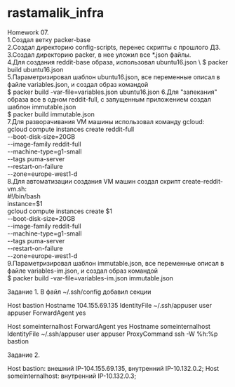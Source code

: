 # rastamalik_infra

Homework 07. \
1.Создал ветку packer-base \
2.Создал директорию config-scripts, перенес скрипты с прошлого ДЗ.\
3.Создал директорию packer, в нее уложил все *.json файлы. \
4.Для создания reddit-base образа, использовал ubuntu16.json \ 
$ packer build ubuntu16.json \
5.Параметризировал шаблон ubuntu16.json, все переменные описал в файле variables.json, и создал образ командой \
$ packer build -var-file=variables.json ubuntu16.json
6.Для "запекания" образа все в одном reddit-full, с запущенным приложением создал шаблон immutable.json \
$ packer build immutable.json \
7.Для разворачивания VM машины использовал команду gcloud: \
gcloud compute instances create reddit-full \
--boot-disk-size=20GB \
--image-family reddit-full \
--machine-type=g1-small \
--tags puma-server \
--restart-on-failure \
--zone=europe-west1-d \
8.Для автоматизации создания VM машин создал скрипт create-reddit-vm.sh: \
#!/bin/bash \
instance=$1 \
gcloud compute instances create $1 \
--boot-disk-size=20GB \
--image-family reddit-full \
--machine-type=g1-small \
--tags puma-server \
--restart-on-failure \
--zone=europe-west1-d \
9.Параметризировал шаблон immutable.json, все переменные описал в файле variables-im.json, и создал образ командой \
$ packer build -var-file=variables-im.json immutable.json 


Задание 1.
В файл ~/.ssh/config добавил секции


Host bastion
Hostname 104.155.69.135 
IdentityFile ~/.ssh/appuser
user appuser
ForwardAgent yes


Host someinternalhost
ForwardAgent yes
Hostname someinternalhost
IdentityFile ~/.ssh/appuser
user appuser
ProxyCommand ssh -W %h:%p bastion

Задание 2.

Host bastion:  внешний IP-104.155.69.135, внутренний IP-10.132.0.2;
Host someinternalhost: внутренний IP-10.132.0.3;

